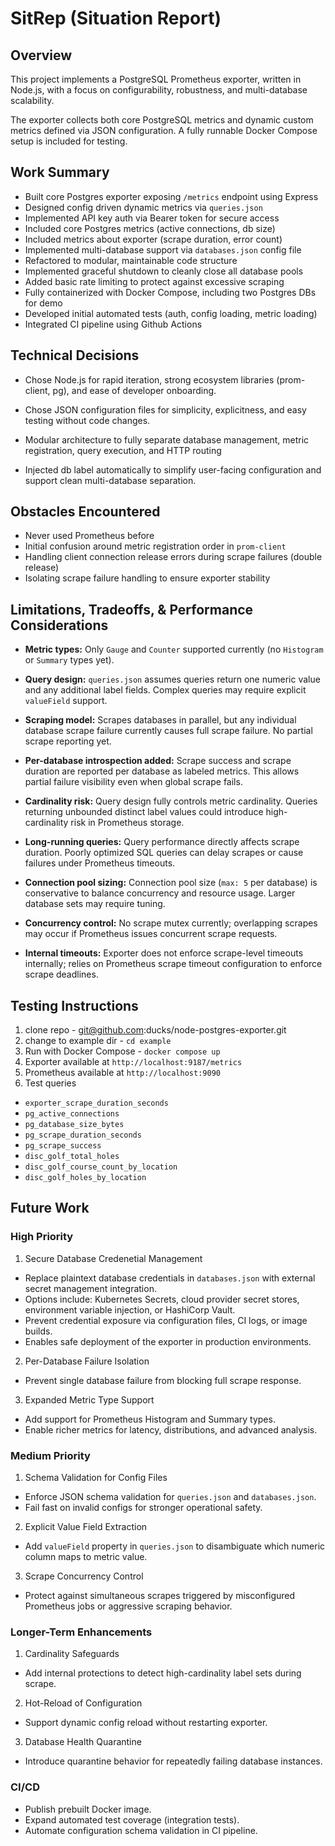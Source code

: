 # SitRep (Situation Report)

## Overview

This project implements a PostgreSQL Prometheus exporter, written in Node.js,
with a focus on configurability, robustness, and multi-database scalability.

The exporter collects both core PostgreSQL metrics and dynamic custom metrics
defined via JSON configuration. A fully runnable Docker Compose setup is
included for testing.

## Work Summary

- Built core Postgres exporter exposing `/metrics` endpoint using Express
- Designed config driven dynamic metrics via `queries.json`
- Implemented API key auth via Bearer token for secure access
- Included core Postgres metrics (active connections, db size)
- Included metrics about exporter (scrape duration, error count)
- Implemented multi-database support via `databases.json` config file
- Refactored to modular, maintainable code structure
- Implemented graceful shutdown to cleanly close all database pools
- Added basic rate limiting to protect against excessive scraping
- Fully containerized with Docker Compose, including two Postgres DBs for demo
- Developed initial automated tests (auth, config loading, metric loading)
- Integrated CI pipeline using Github Actions

## Technical Decisions
- Chose Node.js for rapid iteration, strong ecosystem libraries (prom-client,
  pg), and ease of developer onboarding.

- Chose JSON configuration files for simplicity, explicitness, and easy testing
  without code changes.

- Modular architecture to fully separate database management, metric
  registration, query execution, and HTTP routing

- Injected db label automatically to simplify user-facing configuration and
  support clean multi-database separation.

## Obstacles Encountered
- Never used Prometheus before
- Initial confusion around metric registration order in `prom-client`
- Handling client connection release errors during scrape failures (double
  release)
- Isolating scrape failure handling to ensure exporter stability

## Limitations, Tradeoffs, & Performance Considerations

- **Metric types:** Only `Gauge` and `Counter` supported currently (no
  `Histogram` or `Summary` types yet).

- **Query design:** `queries.json` assumes queries return one numeric value
  and any additional label fields. Complex queries may require explicit
  `valueField` support.

- **Scraping model:** Scrapes databases in parallel, but any individual
  database scrape failure currently causes full scrape failure. No partial
  scrape reporting yet.

- **Per-database introspection added:** Scrape success and scrape duration are
  reported per database as labeled metrics. This allows partial failure
  visibility even when global scrape fails.

- **Cardinality risk:** Query design fully controls metric cardinality.
  Queries returning unbounded distinct label values could introduce
  high-cardinality risk in Prometheus storage.

- **Long-running queries:** Query performance directly affects scrape
  duration. Poorly optimized SQL queries can delay scrapes or cause failures
  under Prometheus timeouts.

- **Connection pool sizing:** Connection pool size (`max: 5` per database) is
  conservative to balance concurrency and resource usage. Larger database sets
  may require tuning.

- **Concurrency control:** No scrape mutex currently; overlapping scrapes may
  occur if Prometheus issues concurrent scrape requests.

- **Internal timeouts:** Exporter does not enforce scrape-level timeouts
  internally; relies on Prometheus scrape timeout configuration to enforce
  scrape deadlines.


## Testing Instructions

1. clone repo - git@github.com:ducks/node-postgres-exporter.git
2. change to example dir - `cd example`
3. Run with Docker Compose - `docker compose up`
4. Exporter available at `http://localhost:9187/metrics`
5. Prometheus available at `http://localhost:9090`
6. Test queries
  - `exporter_scrape_duration_seconds`
  - `pg_active_connections`
  - `pg_database_size_bytes`
  - `pg_scrape_duration_seconds`
  - `pg_scrape_success`
  - `disc_golf_total_holes`
  - `disc_golf_course_count_by_location`
  - `disc_golf_holes_by_location`

## Future Work

### High Priority

1. Secure Database Credenetial Management

- Replace plaintext database credentials in `databases.json` with external
  secret management integration.
- Options include: Kubernetes Secrets, cloud provider secret stores,
  environment variable injection, or HashiCorp Vault.
- Prevent credential exposure via configuration files, CI logs, or image builds.
- Enables safe deployment of the exporter in production environments.

2. Per-Database Failure Isolation

- Prevent single database failure from blocking full scrape response.

3. Expanded Metric Type Support

- Add support for Prometheus Histogram and Summary types.
- Enable richer metrics for latency, distributions, and advanced analysis.



### Medium Priority

1. Schema Validation for Config Files

- Enforce JSON schema validation for `queries.json` and `databases.json`.
- Fail fast on invalid configs for stronger operational safety.

2. Explicit Value Field Extraction

- Add `valueField` property in `queries.json` to disambiguate which numeric
  column maps to metric value.

3. Scrape Concurrency Control

- Protect against simultaneous scrapes triggered by misconfigured Prometheus
  jobs or aggressive scraping behavior.

### Longer-Term Enhancements

1. Cardinality Safeguards

- Add internal protections to detect high-cardinality label sets during scrape.

2. Hot-Reload of Configuration

- Support dynamic config reload without restarting exporter.

3. Database Health Quarantine

- Introduce quarantine behavior for repeatedly failing database instances.

### CI/CD

- Publish prebuilt Docker image.
- Expand automated test coverage (integration tests).
- Automate configuration schema validation in CI pipeline.
